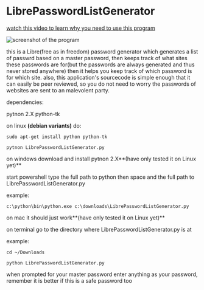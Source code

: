 # LibrePasswordListGenerator

[watch this video to learn why you need to use this program](https://www.youtube.com/watch?v=7U-RbOKanYs)

![screenshot of the program](http://i.imgur.com/CiMBzoy.png "screenshot of the program")

this is a Libre(free as in freedom) password generator which generates a list of passwrd based on a master password, then keeps track of what sites these passwords are for(but the passwords are always generated and thus never stored anywhere) then it helps you keep track of which password is for which site.
also, this application's sourcecode is simple enough that it can easily be peer reviewed, so you do not need to worry the passwords of websites are sent to an malevolent party.

dependencies:

pytnon 2.X python-tk

on linux **(debian variants)** do:

`sudo apt-get install python python-tk`

`pytnon LibrePasswordListGenerator.py`

on windows download and install pytnon 2.X**(have only tested it on Linux yet)**

start powershell type the full path to python then space and the full path to LibrePasswordListGenerator.py

example:

`c:\python\bin\python.exe c:\downloads\LibrePasswordListGenerator.py`

on mac it should just work**(have only tested it on Linux yet)**

on terminal go to the directory where LibrePasswordListGenerator.py is at

example:

`cd ~/Downloads`

`python LibrePasswordListGenerator.py`

when prompted for your master password enter anything as your password, remember it is better if this is a safe password too

